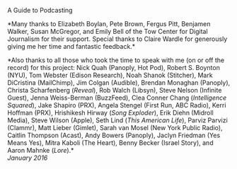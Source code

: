 A Guide to Podcasting

\*Many thanks to Elizabeth Boylan, Pete Brown, Fergus Pitt, Benjamen
Walker, Susan McGregor, and Emily Bell of the Tow Center for Digital
Journalism for their support. Special thanks to Claire Wardle for
generously giving me her time and fantastic feedback.*

\*Also thanks to all those who took the time to speak with me (on or off
the record) for this project: Nick Quah (Panoply, Hot Pod), Robert S.
Boynton (NYU), Tom Webster (Edison Research), Noah Shanok (Stitcher),
Mark DiCristina (MailChimp), Jim Colgan (Audible), Brendan Monaghan
(Panoply), Christa Scharfenberg (*Reveal*), Rob Walch (Libsyn), Steve
Nelson (Infinite Guest), Jenna Weiss-Berman (BuzzFeed), Clea Conner
Chang (*Intelligence Squared*), Jake Shapiro (PRX), Angela Stengel
(First Run, ABC Radio), Kerri Hoffman (PRX), Hrishikesh Hirway (*Song
Exploder*), Erik Diehn (Midroll Media), Steve Wilson (Apple), Seth Lind
(*This American Life*), Parviz Parvizi (Clammr), Matt Lieber (Gimlet),
Sarah van Mosel (New York Public Radio), Caitlin Thompson (Acast), Andy
Bowers (Panoply), Jaclyn Friedman (Yes Means Yes), Mitra Kaboli (The
Heart), Benny Becker (Israel Story), and Aaron Mahnke (*Lore*).*\
*<span>January 2016</span>*
